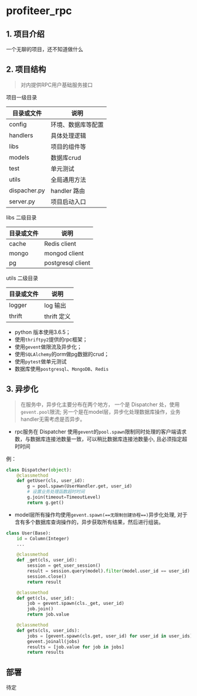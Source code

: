 # profiteer_rpc

## 1. 项目介绍

一个无聊的项目，还不知道做什么


## 2. 项目结构
> 对内提供RPC用户基础服务接口

项目一级目录

| 目录或文件 | 说明 |
| -------- | --- | 
| config   | 环境、数据库等配置 |
| handlers | 具体处理逻辑 |
| libs     | 项目的组件等 |
| models   | 数据库crud  |
| test     | 单元测试    |
| utils    | 全局通用方法 |
| dispacher.py | handler 路由 |
| server.py | 项目启动入口 |

libs 二级目录

| 目录或文件 | 说明 |
| -------- | --- | 
| cache    | Redis client |
| mongo    | mongod client |
| pg       | postgresql client |

utils 二级目录

| 目录或文件 | 说明 |
| -------- | --- | 
| logger   | log 输出 |
| thrift   | thrift 定义 |

* python 版本使用3.6.5；
* 使用`thriftpy2`提供的rpc框架；
* 使用`gevent`做限流及异步化；
* 使用`SQLAlchemy`的orm做pg数据的crud；
* 使用`pytest`做单元测试
* 数据库使用`postgresql`、`MongoDB`、`Redis`


## 3. 异步化
> 在服务中，异步化主要分布在两个地方， 一个是 Dispatcher 处，使用`gevent.pool`限流; 另一个是在model层，异步化处理数据库操作，业务handler无需考虑是否异步。

* rpc服务在 Dispatcher 使用`gevent`的`pool.spawn`限制同时处理的客户端请求数，与数据库连接池数量一致，可以稍比数据库连接池数量小, 且必须指定超时时间

例：
```python
class Dispatcher(object):
    @classmethod
    def getUser(cls, user_id):
        g = pool.spawn(UserHandler.get, user_id)
        # 设置业务处理函数超时时间
        g.join(timeout=TimeoutLevel)
        return g.get()
```

* model层所有操作均使用`gevent.spawn(==无限制创建协程==)`异步化处理, 对于含有多个数据库查询操作的，异步获取所有结果，然后进行组装。

```python
class User(Base):
    id = Column(Integer)
    ...

    @classmethod
    def _get(cls, user_id):
        session = get_user_session()
        result = session.query(model).filter(model.user_id == user_id).first()
        session.close()
        return result

    @classmethod
    def get(cls, user_id):
        job = gevent.spawn(cls._get, user_id)
        job.join()
        return job.value

    @classmethod
    def gets(cls, user_ids):
        jobs = [gevent.spawn(cls.get, user_id) for user_id in user_ids]
        gevent.joinall(jobs)
        results = [job.value for job in jobs]
        return results
```


## 部署

待定
